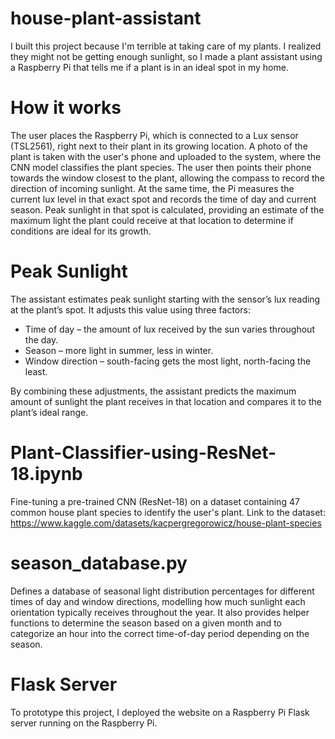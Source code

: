 # house-plant-assistant
I built this project because I'm terrible at taking care of my plants. I realized they might not be getting enough sunlight, so I made a plant assistant using a Raspberry Pi that tells me if a plant is in an ideal spot in my home.

# How it works
The user places the Raspberry Pi, which is connected to a Lux sensor (TSL2561), right next to their plant in its growing location. A photo of the plant is taken with the user's phone and uploaded to the system, where the CNN model classifies the plant species. The user then points their phone towards the window closest to the plant, allowing the compass to record the direction of incoming sunlight. At the same time, the Pi measures the current lux level in that exact spot and records the time of day and current season. Peak sunlight in that spot is calculated, providing an estimate of the maximum light the plant could receive at that location to determine if conditions are ideal for its growth.

# Peak Sunlight
The assistant estimates peak sunlight starting with the sensor’s lux reading at the plant’s spot. It adjusts this value using three factors:
- Time of day – the amount of lux received by the sun varies throughout the day. 
- Season – more light in summer, less in winter.
- Window direction – south-facing gets the most light, north-facing the least.

By combining these adjustments, the assistant predicts the maximum amount of sunlight the plant receives in that location and compares it to the plant’s ideal range.

# Plant-Classifier-using-ResNet-18.ipynb
Fine-tuning a pre-trained CNN (ResNet-18) on a dataset containing 47 common house plant species to identify the user's plant. Link to the dataset: https://www.kaggle.com/datasets/kacpergregorowicz/house-plant-species 

# season_database.py
Defines a database of seasonal light distribution percentages for different times of day and window directions, modelling how much sunlight each orientation typically receives throughout the year. It also provides helper functions to determine the season based on a given month and to categorize an hour into the correct time-of-day period depending on the season.

# Flask Server
To prototype this project, I deployed the website on a Raspberry Pi Flask server running on the Raspberry Pi. 
